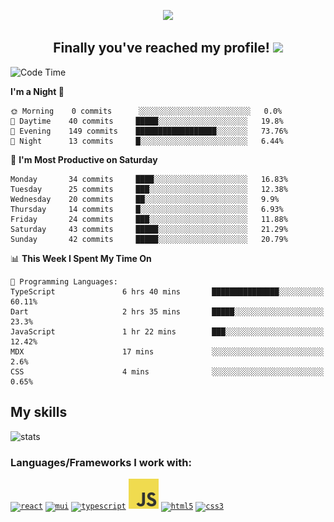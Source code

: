 <p align="center">
  <img src="https://user-images.githubusercontent.com/102032437/162972217-d9d013af-ed44-46cb-bd0c-aaf87b5200e7.gif">
</p>

<h2 align="center">
  Finally you've reached my profile!
  <img src="https://media.giphy.com/media/hvRJCLFzcasrR4ia7z/giphy.gif" width="28">
</h2>

<!--START_SECTION:waka-->
![Code Time](http://img.shields.io/badge/Code%20Time-0%20secs-blue)

**I'm a Night 🦉** 

```text
🌞 Morning    0 commits      ░░░░░░░░░░░░░░░░░░░░░░░░░   0.0% 
🌆 Daytime    40 commits     █████░░░░░░░░░░░░░░░░░░░░   19.8% 
🌃 Evening    149 commits    ██████████████████░░░░░░░   73.76% 
🌙 Night      13 commits     █░░░░░░░░░░░░░░░░░░░░░░░░   6.44%

```
📅 **I'm Most Productive on Saturday** 

```text
Monday       34 commits     ████░░░░░░░░░░░░░░░░░░░░░   16.83% 
Tuesday      25 commits     ███░░░░░░░░░░░░░░░░░░░░░░   12.38% 
Wednesday    20 commits     ██░░░░░░░░░░░░░░░░░░░░░░░   9.9% 
Thursday     14 commits     █░░░░░░░░░░░░░░░░░░░░░░░░   6.93% 
Friday       24 commits     ███░░░░░░░░░░░░░░░░░░░░░░   11.88% 
Saturday     43 commits     █████░░░░░░░░░░░░░░░░░░░░   21.29% 
Sunday       42 commits     █████░░░░░░░░░░░░░░░░░░░░   20.79%

```


📊 **This Week I Spent My Time On** 

```text
💬 Programming Languages: 
TypeScript               6 hrs 40 mins       ███████████████░░░░░░░░░░   60.11% 
Dart                     2 hrs 35 mins       █████░░░░░░░░░░░░░░░░░░░░   23.3% 
JavaScript               1 hr 22 mins        ███░░░░░░░░░░░░░░░░░░░░░░   12.42% 
MDX                      17 mins             ░░░░░░░░░░░░░░░░░░░░░░░░░   2.6% 
CSS                      4 mins              ░░░░░░░░░░░░░░░░░░░░░░░░░   0.65%

```


<!--END_SECTION:waka-->

<h2>My skills</h2>

<img src="https://github-readme-stats.vercel.app/api?username=etczrn&count_private=true&show_icons=true&hide_border=true&bg_color=45deg,185a9d,43cea2&title_color=ffffff&text_color=ffffff&icon_color=ffffff" alt="stats">

### Languages/Frameworks I work with:

<code><a href="https://reactjs.org/"><img alt="react" title="react" src="https://cdn.jsdelivr.net/gh/devicons/devicon/icons/react/react-original.svg" height="48"></a></code>
<code><a href="https://mui.com/"><img alt="mui" title="mui" src="https://cdn.jsdelivr.net/gh/devicons/devicon/icons/materialui/materialui-original.svg" height="48"></a></code>
<code><a href="https://www.typescriptlang.org/"><img alt="typescript" title="typescript" src="https://cdn.jsdelivr.net/gh/devicons/devicon/icons/typescript/typescript-original.svg" height="48"></a></code>
<code><a href="https://developer.mozilla.org/en-US/docs/Web/JavaScript"><img alt="JavaScript" title="JavaScript" src="https://raw.githubusercontent.com/github/explore/80688e429a7d4ef2fca1e82350fe8e3517d3494d/topics/javascript/javascript.png" height="48"></a></code>
<code><a href="https://dev.w3.org/html5/html-author/"><img alt="html5" title="html5" src="https://cdn.jsdelivr.net/gh/devicons/devicon/icons/html5/html5-original.svg" height="48"></a></code>
<code><a href="https://www.w3.org/TR/css/"><img alt="css3" title="css3" src="https://cdn.jsdelivr.net/gh/devicons/devicon/icons/css3/css3-original.svg" height="48"></a></code>
